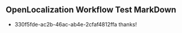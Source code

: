 ## OpenLocalization Workflow Test MarkDown
* 330f5fde-ac2b-46ac-ab4e-2cfaf4812ffa thanks!

<!--HONumber=Jul16_HO4-->


